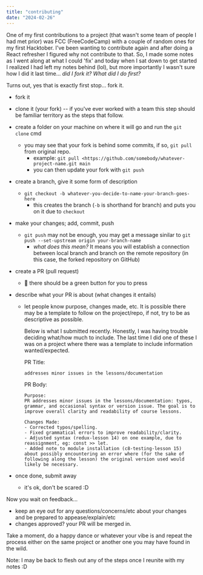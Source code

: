 ```yaml
---
title: "contributing"
date: "2024-02-26"
---
```


One of my first contributions to a project (that wasn't some team of people I had met prior) was FCC (FreeCodeCamp) with a couple of random ones for my first Hacktober. I've been wanting to contribute again and after doing a React refresher I figured why not contribute to that. So, I made some notes as I went along at what I could 'fix' and today when I sat down to get started I realized I had left my notes behind (lol), but more importantly I wasn't sure how I did it last time... _did I fork it? What did I do first?_

Turns out, yes that is exactly first stop... fork it.

- fork it

- clone it (your fork) -- if you've ever worked with a team this step should be familiar territory as the steps that follow.

- create a folder on your machine on where it will go and run the `git clone` cmd
    - you may see that your fork is behind some commits, if so, `git pull` from original repo.
        - example: `git pull <https://github.com/somebody/whatever-project-name.git main`
        - you can then update your fork with `git push`

- create a branch, give it some form of description
    - `git checkout -b whatever-you-decide-to-name-your-branch-goes-here`
        - this creates the branch (`-b` is shorthand for branch) and puts you on it due to `checkout`

- make your changes; add, commit, push
    - `git push` may not be enough, you may get a message sinilar to `git push --set-upstream origin your-branch-name`
        - _what does this mean?_ It means you will establish a connection between local branch and branch on the remote repository (in this case, the forked repository on GitHub)

- create a PR (pull request)
    - 👀 there should be a green button for you to press

- describe what your PR is about (what changes it entails)
  - let people know purpose, changes made, etc. It is possible there may be a template to follow on the project/repo, if not, try to be as descriptive as possible.
    
    Below is what I submitted recently. Honestly, I was having trouble deciding what/how much to include. The last time I did one of these I was on a project where there was a template to include information wanted/expected.

    
    PR Title:
    
    `addresses minor issues in the lessons/documentation`
    
    PR Body:
    ```
    Purpose:
    PR addresses minor issues in the lessons/documentation: typos, grammar, and occasional syntax or version issue. The goal is to improve overall clarity and readability of course lessons.

    Changes Made:
    - Corrected typos/spelling.
    - Fixed grammatical errors to improve readability/clarity.
    - Adjusted syntax (redux-lesson 14) on one example, due to reassignment, eg: const >> let.
    - Added note to module installation (c8-testing-lesson 15) about possibly encountering an error where (for the sake of following along the lesson) the original version used would likely be necessary.
    ```
   
- once done, submit away
    - it's ok, don't be scared :D

Now you wait on feedback...

- keep an eye out for any questions/concerns/etc about your changes and be prepared to appease/explain/etc
- changes approved? your PR will be merged in.

Take a moment, do a happy dance or whatever your vibe is and repeat the process either on the same project or another one you may have found in the wild.

Note: I may be back to flesh out any of the steps once I reunite with my notes :D